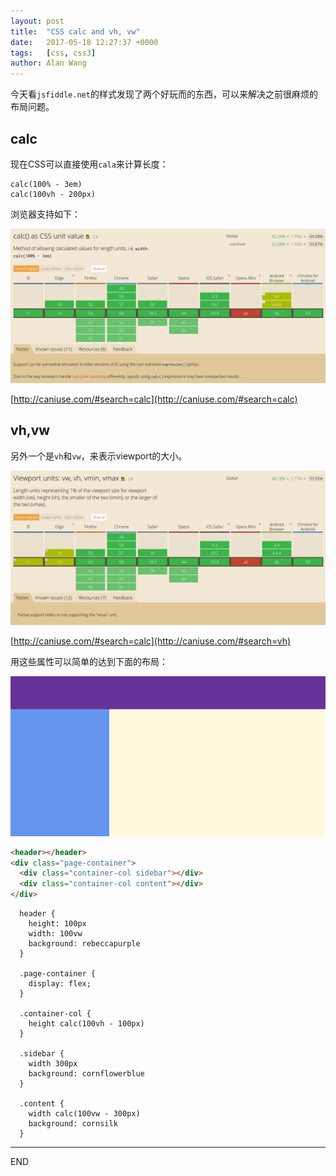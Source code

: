 ```yaml
---
layout: post
title:  "CSS calc and vh, vw"
date:   2017-05-18 12:27:37 +0000
tags:   [css, css3]
author: Alan Wang
---
```

今天看`jsfiddle.net`的样式发现了两个好玩而的东西，可以来解决之前很麻烦的布局问题。

## calc
现在CSS可以直接使用`cala`来计算长度：

```
calc(100% - 3em)
calc(100vh - 200px)
```

浏览器支持如下：

![](/assets/images/2017-05-19-css-calc-and-vh-wh/calc.png)

[http://caniuse.com/#search=calc](http://caniuse.com/#search=calc)

## vh,vw
另外一个是`vh`和`vw`，来表示viewport的大小。

![](/assets/images/2017-05-19-css-calc-and-vh-wh/vh.png)

[http://caniuse.com/#search=calc](http://caniuse.com/#search=vh)

用这些属性可以简单的达到下面的布局：

![](/assets/images/2017-05-19-css-calc-and-vh-wh/demo.png)

```html
<header></header>
<div class="page-container">
  <div class="container-col sidebar"></div>
  <div class="container-col content"></div>
</div>
```

```stylus
  header {
    height: 100px
    width: 100vw
    background: rebeccapurple
  }

  .page-container {
    display: flex;
  }

  .container-col {
    height calc(100vh - 100px)
  }

  .sidebar {
    width 300px
    background: cornflowerblue
  }

  .content {
    width calc(100vw - 300px)
    background: cornsilk
  }
```

---
END
